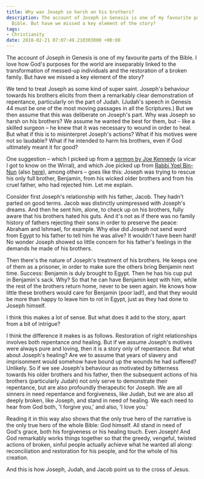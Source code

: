 ```yaml
---
title: Why was Joseph so harsh on his brothers?
description: The account of Joseph in Genesis is one of my favourite parts of the
  Bible. But have we missed a key element of the story?
tags:
- Christianity
date: 2018-02-21 07:07:49.210303000 +00:00
---
```

The account of Joseph in Genesis is one of my favourite parts of the Bible. I love how God's purposes for the world are inseparably linked to the transformation of messed-up individuals and the restoration of a broken family. But have we missed a key element of the story?

We tend to treat Joseph as some kind of super saint. Joseph's behaviour towards his brothers elicits from them a remarkably clear demonstration of repentance, particularly on the part of Judah. (Judah's speech in Genesis 44 must be one of the most moving passages in all the Scriptures.) But we then assume that this was deliberate on Joseph's part. Why was Joseph so harsh on his brothers? We assume he wanted the best for them, but &ndash; like a skilled surgeon &ndash; he knew that it was necessary to wound in order to heal. But what if this is to misinterpret Joseph's actions? What if his motives were not so laudable? What if he intended to harm his brothers, even if God ultimately meant it for good?

One suggestion &ndash; which I picked up from a [sermon by Joe Kennedy](https://www.oxtonstsaviour.co.uk/wp-content/uploads/2016/07/Joes-sermon-on-Joseph.pdf) (a vicar I got to know on the Wirral), and which Joe picked up from [Rabbi Yoel Bin-Nun](https://torah.etzion.org.il/en/intractable-question-why-did-yosef-not-send-word-his-father) (also [here](http://www.etzion.org.il/en/tanakh/torah/sefer-bereishit/parashat-miketz/miketz-why-didnt-joseph-contact-his-father)), among others &ndash; goes like this: Joseph was trying to rescue his only full brother, Benjamin, from his wicked older brothers and from his cruel father, who had rejected him. Let me explain.

Consider first Joseph's relationship with his father, Jacob. They hadn't parted on good terms. Jacob was distinctly unimpressed with Joseph's dreams. And then he sent him, alone, to check up on his brothers, fully aware that his brothers hated his guts. And it's not as if there was no family history of fathers rejecting their sons in order to preserve the peace: Abraham and Ishmael, for example. Why else did Joseph not send word from Egypt to his father to tell him he was alive? It wouldn't have been hard! No wonder Joseph showed so little concern for his father's feelings in the demands he made of his brothers.

Then there's the nature of Joseph's treatment of his brothers. He keeps one of them as a prisoner, in order to make sure the others bring Benjamin next time. Success: Benjamin is duly brought to Egypt. Then he has his cup put in Benjamin's sack. Why? So that he can have Benjamin kept with him, while the rest of the brothers return home, never to be seen again. He knows how little these brothers would care for Benjamin (poor lad!), and that they would be more than happy to leave him to rot in Egypt, just as they had done to Joseph himself.

I think this makes a lot of sense. But what does it add to the story, apart from a bit of intrigue?

I think the difference it makes is as follows. Restoration of right relationships involves both repentance _and_ healing. But if we assume Joseph's motives were always pure and loving, then it is a story only of repentance. But what about Joseph's healing? Are we to assume that years of slavery and imprisonment would somehow have bound up the wounds he had suffered? Unlikely. So if we see Joseph's behaviour as motivated by bitterness towards his older brothers and his father, then the subsequent actions of his brothers (particularly Judah) not only serve to demonstrate their repentance, but are also profoundly therapeutic for Joseph. We are all sinners in need repentance and forgiveness, like Judah, but we are also all deeply broken, like Joseph, and stand in need of healing. We each need to hear from God both, 'I forgive you,' and also, 'I love you.'

Reading it in this way also shows that the only true hero of the narrative is the only true hero of the whole Bible: God himself. All stand in need of God's grace, both his forgiveness or his healing touch. Even Joseph! And God remarkably works things together so that the greedy, vengeful, twisted actions of broken, sinful people actually achieve what he wanted all along: reconciliation and restoration for his people, and for the whole of his creation.

And this is how Joseph, Judah, and Jacob point us to the cross of Jesus.
